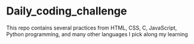 # Daily_coding_challenge
This repo contains several practices from HTML, CSS, C, JavaScript, Python programming, and many other languages I pick along my learning
